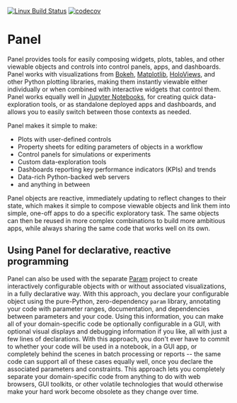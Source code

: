 [![Linux Build Status](https://travis-ci.org/pyviz/panel.svg?branch=master)](https://travis-ci.org/pyviz/panel)
[![codecov](https://codecov.io/gh/pyviz/panel/branch/master/graph/badge.svg)](https://codecov.io/gh/pyviz/panel)

# Panel

Panel provides tools for easily composing widgets, plots, tables, and other viewable objects and controls into control panels, apps, and dashboards. Panel works with visualizations from [Bokeh](http://bokeh.pydata.org), [Matplotlib](matplotlib.org), [HoloViews](http://holoviews.org), and other Python plotting libraries, making them instantly viewable either individually or when combined with interactive widgets that control them.  Panel works equally well in [Jupyter Notebooks](http://jupyter.org), for creating quick data-exploration tools, or as standalone deployed apps and dashboards, and allows you to easily switch between those contexts as needed.

Panel makes it simple to make:

- Plots with user-defined controls
- Property sheets for editing parameters of objects in a workflow
- Control panels for simulations or experiments
- Custom data-exploration tools
- Dashboards reporting key performance indicators (KPIs) and trends
- Data-rich Python-backed web servers
- and anything in between

Panel objects are reactive, immediately updating to reflect changes to their state, which makes it simple to compose viewable objects and link them into simple, one-off apps to do a specific exploratory task.  The same objects can then be reused in more complex combinations to build more ambitious apps, while always sharing the same code that works well on its own.


## Using Panel for declarative, reactive programming

Panel can also be used with the separate [Param](http://param.pyviz.org) project to create interactively configurable objects with or without associated visualizations, in a fully declarative way. With this approach, you declare your configurable object using the pure-Python, zero-dependency `param` library, annotating your code with parameter ranges, documentation, and dependencies between parameters and your code.  Using this information, you can make all of your domain-specific code be optionally configurable in a GUI, with optional visual displays and debugging information if you like, all with just a few lines of declarations. With this approach, you don't ever have to commit to whether your code will be used in a notebook, in a GUI app, or completely behind the scenes in batch processing or reports -- the same code can support all of these cases equally well, once you declare the associated parameters and constraints. This approach lets you completely separate your domain-specific code from anything to do with web browsers, GUI toolkits, or other volatile technologies that would otherwise make your hard work become obsolete as they change over time.
